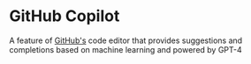 # GitHub Copilot
A feature of [GitHub's](/wiki/git) code editor that provides suggestions and completions based on machine learning and powered by GPT-4